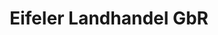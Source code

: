 ---
title: "Eifeler Landhandel GbR"
url: /euskirchen/eifeler-landhandel-gbr/
shop: Landwirtschaftlich
---